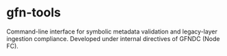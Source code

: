 # gfn-tools
Command-line interface for symbolic metadata validation and legacy-layer ingestion compliance. Developed under internal directives of GFNDC (Node FC).
